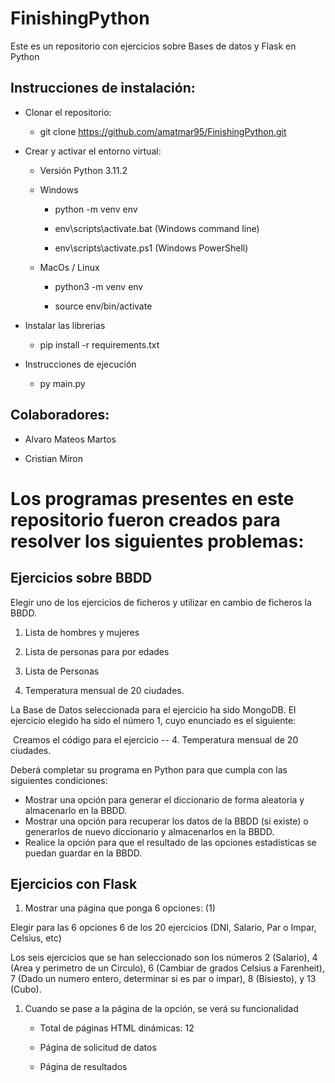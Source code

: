 # FinishingPython
Este es un repositorio con ejercicios sobre Bases de datos y Flask en Python
## Instrucciones de instalación:
- Clonar el repositorio:

  - git clone https://github.com/amatmar95/FinishingPython.git


- Crear y activar el entorno virtual:

  - Versión Python 3.11.2


  - Windows

    - python -m venv env


    - env\scripts\activate.bat (Windows command line)
    
    - env\scripts\activate.ps1 (Windows PowerShell)

  - MacOs / Linux

    - python3 -m venv env


    - source env/bin/activate


- Instalar las librerias

  - pip install -r requirements.txt

- Instrucciones de ejecución
  - py main.py


## Colaboradores:
- Alvaro Mateos Martos

- Cristian Miron

# Los programas presentes en este repositorio fueron creados para resolver los siguientes problemas:
## Ejercicios sobre BBDD
Elegir uno de los ejercicios de ficheros y utilizar en cambio de ficheros la BBDD.

1. Lista de hombres y mujeres

2. Lista de personas para por edades
3. Lista de Personas
4. Temperatura mensual de 20 ciudades.

La Base de Datos seleccionada para el ejercicio ha sido MongoDB. El ejercicio elegido ha sido el número 1, cuyo enunciado es el siguiente:

​	Creamos el código para el ejercicio -- 4. Temperatura mensual de 20 ciudades.

Deberá completar su programa en Python para que cumpla con las siguientes condiciones:

- Mostrar una opción para generar el diccionario de forma aleatoria y almacenarlo en la BBDD.
- Mostrar una opción para recuperar los datos de la BBDD (si existe) o generarlos de nuevo diccionario y almacenarlos en la BBDD.
- Realice la opción para que el resultado de las opciones estadísticas se puedan guardar en la BBDD.

## Ejercicios con Flask
1. Mostrar una página que ponga 6 opciones: (1)


Elegir para las 6 opciones 6 de los 20 ejercicios (DNI, Salario, Par o Impar, Celsius, etc)

Los seis ejercicios que se han seleccionado son los números 2 (Salario), 4 (Area y perimetro de un Circulo), 6 (Cambiar de grados Celsius a Farenheit), 7 (Dado un numero entero, determinar si es par o impar), 8 (Bisiesto), y 13 (Cubo).

1. Cuando se pase a la página de la opción, se verá su funcionalidad

   - Total de páginas HTML dinámicas: 12

   - Página de solicitud de datos

   - Página de resultados
